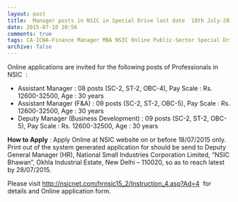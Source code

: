 ```yaml
---
layout: post
title:  Manager posts in NSIC in Special Drive last date  18th July-2015
date: 2015-07-10 20:56
comments: true
tags: CA-ICWA-Finance Manager MBA NSIC Online Public-Sector Special Drive
archive: false
---
```

Online applications are invited for the following posts of Professionals in NSIC  :

- Assistant Manager : 08 posts (SC-2, ST-2, OBC-4), Pay Scale : Rs. 12600-32500, Age : 30 years 
- Assistant Manager (F&A) : 09 posts (SC-2, ST-2, OBC-5), Pay Scale : Rs. 12600-32500, Age : 30 years  
- Deputy Manager (Business Development) : 09 posts (SC-2, ST-2, OBC-5), Pay Scale : Rs. 12600-32500, Age : 30 years  

**How to Apply** : Apply Online at NSIC website on or before 18/07/2015 only. Print out of the system generated application for should be send to Deputy General Manager (HR), National Small Industries Corporation Limited, “NSIC Bhawan”, Okhla Industrial Estate, New Delhi – 110020, so as to reach latest by 28/07/2015.

Please visit <http://nsicnet.com/hrnsic15_2/Instruction_4.asp?Ad=4>  for details and Online application form.

